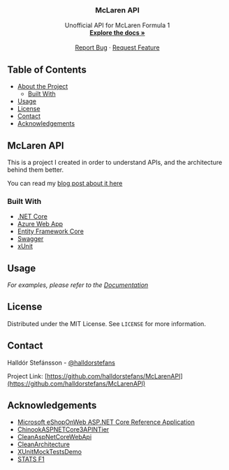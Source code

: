 <!-- PROJECT LOGO -->
<br />
<p align="center">

  <h3 align="center">McLaren API</h3>

  <p align="center">
    Unofficial API for McLaren Formula 1
    <br />
    <a href="https://mclarenapi.azurewebsites.net/docs/index.html"><strong>Explore the docs »</strong></a>
    <br />
    <br />
    <a href="https://github.com/halldorstefans/McLarenAPI/issues">Report Bug</a>
    ·
    <a href="https://github.com/halldorstefans/McLarenAPI/issues">Request Feature</a>
  </p>
</p>

<!-- TABLE OF CONTENTS -->
## Table of Contents

* [About the Project](#mclaren-api)
  * [Built With](#built-with)
* [Usage](#usage)
* [License](#license)
* [Contact](#contact)
* [Acknowledgements](#acknowledgements)

<!-- ABOUT THE PROJECT -->
## McLaren API

This is a project I created in order to understand APIs, and the architecture behind them better.

You can read my [blog post about it here](www.halldorstefans.com/building-my-first-api-from-scratch/)

### Built With

* [.NET Core](https://docs.microsoft.com/en-us/dotnet/core/)
* [Azure Web App](https://azure.microsoft.com/en-us/services/app-service/web/)
* [Entity Framework Core](https://docs.microsoft.com/en-us/ef/core/)
* [Swagger](https://swagger.io/)
* [xUnit](https://xunit.net/)

<!-- USAGE EXAMPLES -->
## Usage

_For examples, please refer to the [Documentation](https://mclarenapi.azurewebsites.net/docs/index.html)_

<!-- LICENSE -->
## License

Distributed under the MIT License. See `LICENSE` for more information.

<!-- CONTACT -->
## Contact

Halldór Stefánsson - [@halldorstefans](https://twitter.com/halldorstefans) 

Project Link: [https://github.com/halldorstefans/McLarenAPI](https://github.com/halldorstefans/McLarenAPI)

<!-- ACKNOWLEDGEMENTS -->
## Acknowledgements

* [Microsoft eShopOnWeb ASP.NET Core Reference Application](https://github.com/dotnet-architecture/eShopOnWeb)
* [ChinookASPNETCore3APINTier](https://github.com/cwoodruff/ChinookASPNETCore3APINTier)
* [CleanAspNetCoreWebApi](https://github.com/mmacneil/CleanAspNetCoreWebApi)
* [CleanArchitecture](https://github.com/Tillman32/CleanArchitecture)
* [XUnitMockTestsDemo](https://github.com/exceptionnotfound/XUnitMockTestsDemo)
* [STATS F1](https://www.statsf1.com/en/mclaren.aspx)
